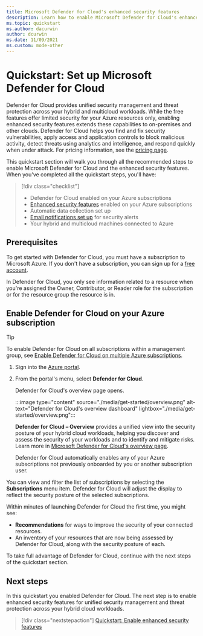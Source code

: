 ```yaml
---
title: Microsoft Defender for Cloud's enhanced security features
description: Learn how to enable Microsoft Defender for Cloud's enhanced security features.
ms.topic: quickstart
ms.author: dacurwin
author: dcurwin
ms.date: 11/09/2021
ms.custom: mode-other
---
```


# Quickstart: Set up Microsoft Defender for Cloud

Defender for Cloud provides unified security management and threat protection across your hybrid and multicloud workloads. While the free features offer limited security for your Azure resources only, enabling enhanced security features extends these capabilities to on-premises and other clouds. Defender for Cloud helps you find and fix security vulnerabilities, apply access and application controls to block malicious activity, detect threats using analytics and intelligence, and respond quickly when under attack. For pricing information, see the [pricing page](https://azure.microsoft.com/pricing/details/defender-for-cloud/).

This quickstart section will walk you through all the recommended steps to enable Microsoft Defender for Cloud and the enhanced security features. When you've completed all the quickstart steps, you'll have:

> [!div class="checklist"]
>
> - Defender for Cloud enabled on your Azure subscriptions
> - [Enhanced security features](enhanced-security-features-overview.md) enabled on your Azure subscriptions
> - Automatic data collection set up
> - [Email notifications set up](configure-email-notifications.md) for security alerts
> - Your hybrid and multicloud machines connected to Azure

## Prerequisites

To get started with Defender for Cloud, you must have a subscription to Microsoft Azure. If you don't have a subscription, you can sign up for a [free account](https://azure.microsoft.com/pricing/free-trial/).

In Defender for Cloud, you only see information related to a resource when you're assigned the Owner, Contributor, or Reader role for the subscription or for the resource group the resource is in.

## Enable Defender for Cloud on your Azure subscription

> [!TIP]
> To enable Defender for Cloud on all subscriptions within a management group, see [Enable Defender for Cloud on multiple Azure subscriptions](onboard-management-group.md).

1. Sign into the [Azure portal](https://azure.microsoft.com/features/azure-portal/).

1. From the portal's menu, select **Defender for Cloud**.

    Defender for Cloud's overview page opens.

    :::image type="content" source="./media/get-started/overview.png" alt-text="Defender for Cloud's overview dashboard" lightbox="./media/get-started/overview.png":::

    **Defender for Cloud – Overview** provides a unified view into the security posture of your hybrid cloud workloads, helping you discover and assess the security of your workloads and to identify and mitigate risks. Learn more in [Microsoft Defender for Cloud's overview page](overview-page.md).

    Defender for Cloud automatically enables any of your Azure subscriptions not previously onboarded by you or another subscription user.

You can view and filter the list of subscriptions by selecting the **Subscriptions** menu item. Defender for Cloud will adjust the display to reflect the security posture of the selected subscriptions.

Within minutes of launching Defender for Cloud the first time, you might see:

- **Recommendations** for ways to improve the security of your connected resources.
- An inventory of your resources that are now being assessed by Defender for Cloud, along with the security posture of each.

To take full advantage of Defender for Cloud, continue with the next steps of the quickstart section.

## Next steps

In this quickstart you enabled Defender for Cloud. The next step is to enable enhanced security features for unified security management and threat protection across your hybrid cloud workloads.

> [!div class="nextstepaction"]
> [Quickstart: Enable enhanced security features](enable-enhanced-security.md)
